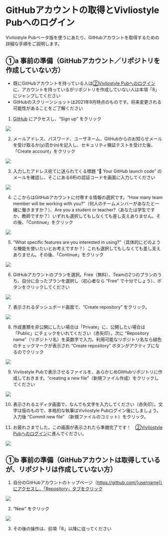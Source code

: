 # GitHubアカウントの取得とVivliostyle Pubへのログイン

Vivliostyle Pubベータ版を使うにあたり、GitHubアカウントを取得するための詳細な手順をご説明します。

## ①a 事前の準備（GitHubアカウント／リポジトリを作成していない方）

- 既にGitHubアカウントを持っている人は[②Vivliostyle Pubへのログイン](/ja/get-an-account-and-login/login.md)に、アカウントを持っているがリポジトリを作成していない人は本項「8」にジャンプしてください
- GitHubのスクリーンショットは2021年9月時点のものです。将来変更される可能性があることをご了解ください

1. [GitHub](https://github.com/) にアクセスし、“Sign up” をクリック

![ ](/images/get-an-account-and-login/get-an-account/fig-1.png)

2. メールアドレス、パスワード、ユーザネーム、GitHubからのお知らせメールを受け取るか(y)否か(n)を記入し、セキュリティ検証テストを受けた後、「Create account」をクリック

![ ](/images/get-an-account-and-login/get-an-account/fig-2.png)

3. 入力したアドレス宛てに送られてくる標題 “🚀 Your GitHub launch code” のメールを確認し、そこにある6桁の認証コードを画面に入力してください

![ ](/images/get-an-account-and-login/get-an-account/fig-3.png)

4. ここからはGitHubアカウントに付帯する情報の選択です。“How many team member will be working with you?”（何人のチームメンバーがあなたと一緒に働きますか？）、Are you a student or teacher?（あなたは学生ですか、教師ですか？）いずれも選択してもしなくても差し支えありません。その後、「Continue」をクリック

![ ](/images/get-an-account-and-login/get-an-account/fig-4.png)

5. “What specific features are you interested in using?”（具体的にどのような機能を使いたいとお考えですか？）これも選択してもしなくても差し支えありません。その後、「Continue」をクリック

![ ](/images/get-an-account-and-login/get-an-account/fig-5.png)


6. GitHubアカウントのプランを選択。Free（無料）、Teamの2つのプランのうち、自分に合ったプランを選択し（初心者なら “Free” で十分でしょう）、ボタンをクリックしてください

![ ](/images/get-an-account-and-login/get-an-account/fig-6.png)

7. 表示されるダッシュボード画面で、“Create repository” をクリック。

![ ](/images/get-an-account-and-login/get-an-account/fig-7.png)

8. 作成書類を非公開にしたい場合は「Private」に、公開したい場合は「Public」にチェックをいれてください（赤矢印）。次に “Repository name”（リポジトリ名）を英数字で入力。利用可能なリポジトリ名なら緑色のチェックマークが表示され “Create repository” ボタンがアクティブになるのでクリック

![ ](/images/get-an-account-and-login/get-an-account/fig-8.png)

9. Vivliostyle Pubで表示させるファイルを、あらかじめGitHubリポジトリに作成しておきます。“creating a new file”（新規ファイル作成）をクリックしてください

![ ](/images/get-an-account-and-login/get-an-account/fig-9.png)

10. 表示されるエディタ画面で、なんでも文字を入力してください（赤矢印）。文字は仮のもので、本格的な執筆はVivliostyle Pubログイン後にしましょう。入力後 “Commit new file” （新規ファイルのコミット）をクリック。

11. お疲れさまでした。この画面が表示されたら準備完了です！　[②Vivliostyle Pubへのログイン](/ja/get-an-account-and-login/login.md)に進んでください。

![ ](/images/get-an-account-and-login/get-an-account/fig-11.png)

## ①b 事前の準備（GitHubアカウントは取得しているが、リポジトリは作成していない方）

1. 自分のGitHubアカウントのトップページ（https://github.com/[username]）にアクセスし、「Repository」タブをクリック

![ ](/images/get-an-account-and-login/get-an-account/fig-12.png)

2. “New” をクリック

![ ](/images/get-an-account-and-login/get-an-account/fig-13.png)

3. その後の操作は、前項「8」以降に従ってください

